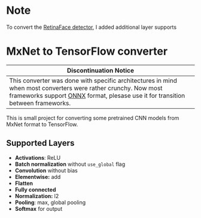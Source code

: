 # Note

To convert the [RetinaFace detector](https://github.com/deepinsight/insightface/tree/master/detection/RetinaFace), I added additional layer supports

# MxNet to TensorFlow converter

| **Discontinuation Notice** |
|-----------------------|
| This converter was done with specific architectures in mind when most converters were rather crunchy. Now most frameworks support [ONNX](https://github.com/onnx/onnx) format, plesase use it for transition between frameworks. |

This is small project for converting some pretrained CNN models from MxNet format to TensorFlow.

## Supported Layers

* **Activations**: ReLU
* **Batch normalization** without `use_global` flag
* **Convolution** without bias
* **Elementwise:** add
* **Flatten**
* **Fully connected**
* **Normalization:** l2
* **Pooling**: max, global pooling
* **Softmax** for output
